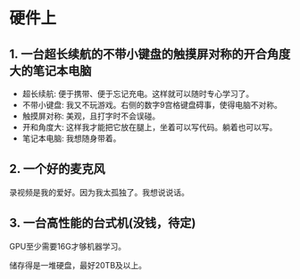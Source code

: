 # 硬件上

## 1. 一台超长续航的不带小键盘的触摸屏对称的开合角度大的笔记本电脑

* 超长续航: 便于携带、便于忘记充电。这样就可以随时专心学习了。
* 不带小键盘: 我又不玩游戏。右侧的数字9宫格键盘碍事，使得电脑不对称。
* 触摸屏对称: 美观，且打字时不会误碰。
* 开和角度大: 这样我才能把它放在腿上，坐着可以写代码。躺着也可以写。
* 笔记本电脑: 我想随身带着。

## 2. 一个好的麦克风

录视频是我的爱好。因为我太孤独了。我想说说话。

## 3. 一台高性能的台式机\(没钱，待定\)

GPU至少需要16G才够机器学习。

储存得是一堆硬盘，最好20TB及以上。


